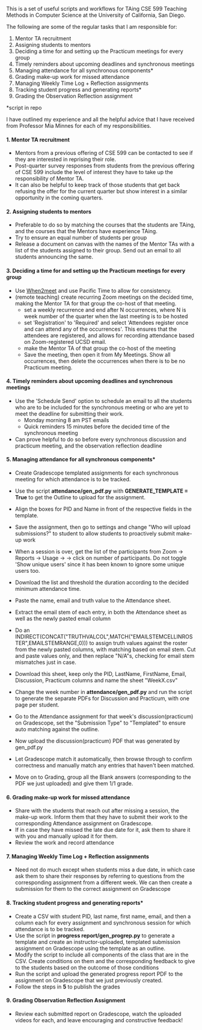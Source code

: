 This is a set of useful scripts and workflows for TAing CSE 599 Teaching Methods in Computer Science at the University of California, San Diego.

The following are some of the regular tasks that I am responsible for:

1) Mentor TA recruitment
2) Assigning students to mentors
3) Deciding a time for and setting up the Practicum meetings for every group
4) Timely reminders about upcoming deadlines and synchronous meetings
5) Managing attendance for all synchronous components*
6) Grading make-up work for missed attendance
7) Managing Weekly Time Log + Reflection assignments
8) Tracking student progress and generating reports*
9) Grading the Observation Reflection assignment

*script in repo

I have outlined my experience and all the helpful advice that I have received from Professor Mia Minnes for each of my responsibilities.

#### 1. Mentor TA recruitment
- Mentors from a previous offering of CSE 599 can be contacted to see if they are interested in reprising their role.
- Post-quarter survey responses from students from the previous offering of CSE 599 include the level of interest they have to take up the responsibility of Mentor TA.
- It can also be helpful to keep track of those students that get back refusing the offer for the current quarter but show interest in a similar opportunity in the coming quarters.

#### 2. Assigning students to mentors
- Preferable to do so by matching the courses that the students are TAing, and the courses that the Mentors have experience TAing.
- Try to ensure an equal number of students per group
- Release a document on canvas with the names of the Mentor TAs with a list of the students assigned to their group. Send out an email to all students announcing the same.

#### 3. Deciding a time for and setting up the Practicum meetings for every group
- Use [When2meet](https://when2meet.com) and use Pacific Time to allow for consistency.
- (remote teaching) create recurring Zoom meetings on the decided time, making the Mentor TA for that group the co-host of that meeting.
  - set a weekly recurrence and end after N occurrences, where N is week number of the quarter when the last meeting is to be hosted
  - set 'Registration' to 'Required' and select 'Attendees register once and can attend any of the occurrences'. This ensures that the attendees are registered, and allows for       recording attendance based on Zoom-registered UCSD email.
  - make the Mentor TA of that group the co-host of the meeting
  - Save the meeting, then open it from My Meetings. Show all occurrences, then delete the occurrences when there is to be no Practicum meeting.

#### 4. Timely reminders about upcoming deadlines and synchronous meetings
- Use the 'Schedule Send' option to schedule an email to all the students who are to be included for the synchronous meeting or who are yet to meet the deadline for submitting their work.
  - Monday morning 8 am PST emails
  - Quick reminders 15 minutes before the decided time of the synchronous meeting
- Can prove helpful to do so before every synchronous discussion and practicum meeting, and the observation reflection deadline

#### 5. Managing attendance for all synchronous components*
- Create Gradescope templated assignments for each synchronous meeting for which attendance is to be tracked.
- Use the script **attendance/gen_pdf.py** with **GENERATE_TEMPLATE = True** to get the Outline to upload for the assignment.
- Align the boxes for PID and Name in front of the respective fields in the template.
- Save the assignment, then go to settings and change "Who will upload submissions?" to student to allow students to proactively submit make-up work

- When a session is over, get the list of the participants from Zoom -> Reports -> Usage -> <MeetingName> -> click on number of participants. Do not toggle 'Show unique users' since it has been known to ignore some unique users too.
- Download the list and threshold the duration according to the decided minimum attendance time.
- Paste the name, email and truth value to the Attendance sheet.
- Extract the email stem of each entry, in both the Attendance sheet as well as the newly pasted email column
- Do an INDIRECT(CONCAT("TRUTHVALCOL",MATCH("EMAILSTEMCELLINROSTER",EMAILSTEMRANGE,0))) to assign truth values against the roster from the newly pasted columns, with matching     based on email stem. Cut and paste values only, and then replace "N/A"s, checking for email stem mismatches just in case.
- Download this sheet, keep only the PID, LastName, FirstName, Email, Discussion, Practicum columns and name the sheet "WeekX.csv"
- Change the week number in **attendance/gen_pdf.py** and run the script to generate the separate PDFs for Discussion and Practicum, with one page per student.
- Go to the Attendance assignment for that week's discussion(practicum) on Gradescope, set the "Submission Type" to "Templated" to ensure auto matching against the outline.
- Now upload the discussion(practicum) PDF that was generated by gen_pdf.py
- Let Gradescope match it automatically, then browse through to confirm correctness and manually match any entries that haven't been matched.
- Move on to Grading, group all the Blank answers (corresponding to the PDF we just uploaded) and give them 1/1 grade.

#### 6. Grading make-up work for missed attendance
- Share with the students that reach out after missing a session, the make-up work. Inform them that they have to submit their work to the corresponding Attendance assignment on   Gradescope.
- If in case they have missed the late due date for it, ask them to share it with you and manually upload it for them.
- Review the work and record attendance

#### 7. Managing Weekly Time Log + Reflection assignments
- Need not do much except when students miss a due date, in which case ask them to share their responses by referring to questions from the corresponding assignment from a different week. We can then create a submission for them to the correct assignment on Gradescope

#### 8. Tracking student progress and generating reports*
- Create a CSV with student PID, last name, first name, email, and then a column each for every assignment and synchronous session for which attendance is to be tracked.
- Use the script in **progress report/gen_progrep.py** to generate a template and create an instructor-uploaded, templated submission assignment on Gradescope using the template   as an outline.
- Modify the script to include all components of the class that are in the CSV. Create conditions on them and the corresponding feedback to give to the students based on the       outcome of those conditions
- Run the script and upload the generated progress report PDF to the assignment on Gradescope that we just previously created.
- Follow the steps in **5** to publish the grades

#### 9. Grading Observation Reflection Assignment
- Review each submitted report on Gradescope, watch the uploaded videos for each, and leave encouraging and constructive feedback!
